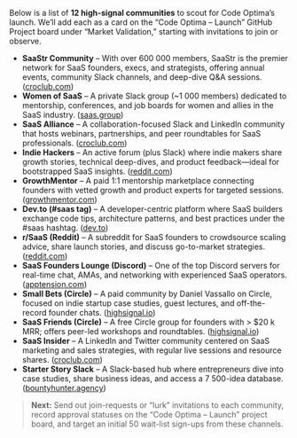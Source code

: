 Below is a list of **12 high-signal communities** to scout for Code Optima’s launch. We’ll add each as a card on the “Code Optima – Launch” GitHub Project board under “Market Validation,” starting with invitations to join or observe.

* **SaaStr Community** – With over 600 000 members, SaaStr is the premier network for SaaS founders, execs, and strategists, offering annual events, community Slack channels, and deep-dive Q\&A sessions. ([croclub.com][1])
* **Women of SaaS** – A private Slack group (\~1 000 members) dedicated to mentorship, conferences, and job boards for women and allies in the SaaS industry. ([saas.group][2])
* **SaaS Alliance** – A collaboration-focused Slack and LinkedIn community that hosts webinars, partnerships, and peer roundtables for SaaS professionals. ([croclub.com][1])
* **Indie Hackers** – An active forum (plus Slack) where indie makers share growth stories, technical deep-dives, and product feedback—ideal for bootstrapped SaaS insights. ([reddit.com][3])
* **GrowthMentor** – A paid 1:1 mentorship marketplace connecting founders with vetted growth and product experts for targeted sessions. ([growthmentor.com][4])
* **Dev.to (#saas tag)** – A developer-centric platform where SaaS builders exchange code tips, architecture patterns, and best practices under the #saas hashtag. ([dev.to][5])
* **r/SaaS (Reddit)** – A subreddit for SaaS founders to crowdsource scaling advice, share launch stories, and discuss go-to-market strategies. ([reddit.com][6])
* **SaaS Founders Lounge (Discord)** – One of the top Discord servers for real-time chat, AMAs, and networking with experienced SaaS operators. ([apptension.com][7])
* **Small Bets (Circle)** – A paid community by Daniel Vassallo on Circle, focused on indie startup case studies, guest lectures, and off-the-record founder chats. ([highsignal.io][8])
* **SaaS Friends (Circle)** – A free Circle group for founders with > \$20 k MRR; offers peer-led workshops and roundtables. ([highsignal.io][8])
* **SaaS Insider** – A LinkedIn and Twitter community centered on SaaS marketing and sales strategies, with regular live sessions and resource shares. ([croclub.com][1])
* **Starter Story Slack** – A Slack-based hub where entrepreneurs dive into case studies, share business ideas, and access a 7 500-idea database. ([bountyhunter.agency][9])

> **Next:** Send out join-requests or “lurk” invitations to each community, record approval statuses on the “Code Optima – Launch” project board, and target an initial 50 wait-list sign-ups from these channels.

[1]: https://croclub.com/career/best-saas-communities/?utm_source=chatgpt.com "8 Best SaaS Communities (Free & Paid) to Join in 2025"
[2]: https://saas.group/communities/?utm_source=chatgpt.com "16 Best communities for SaaS founders - SaaS Group"
[3]: https://www.reddit.com/r/SaaS/comments/11pb2bb/micro_saas_founder_communities/?utm_source=chatgpt.com "Micro Saas founder communities : r/SaaS - Reddit"
[4]: https://www.growthmentor.com/blog/best-founder-communities/?utm_source=chatgpt.com "The 20 Best Startup Communities for Founders in 2025"
[5]: https://dev.to/raftlabs/8-saas-communities-every-founder-should-join-in-2025-m1?utm_source=chatgpt.com "8 SaaS Communities Every Founder Should Join in 2025"
[6]: https://www.reddit.com/r/SaaS/comments/18mt8fr/as_a_saas_founder_what_other_reddit_communities/?utm_source=chatgpt.com "As a SAAS founder, what other reddit communities should I join?"
[7]: https://www.apptension.com/blog-posts/saas-discord-communities?utm_source=chatgpt.com "Top SaaS Discord communities for networking - Apptension"
[8]: https://www.highsignal.io/the-best-communities-for-founders/?utm_source=chatgpt.com "The best communities for founders - High Signal"
[9]: https://bountyhunter.agency/blog/saas-slack-groups-and-communities/?utm_source=chatgpt.com "Best SaaS Slack Groups and Communities To Join in 2025"

